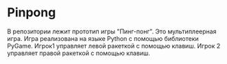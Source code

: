# Pinpong
В репозитории лежит прототип игры "Пинг-понг". 
Это мультиплеерная игра.
Игра реализована на языке Python с помощью библиотеки PyGame. 
Игрок1 управляет левой ракеткой с помощью клавиш. Игрок 2 управляет правой ракеткой с помощью клавиш.
